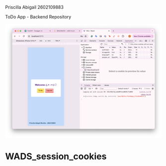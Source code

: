 Priscilla Abigail 2602109883

ToDo App - Backend Repository

![](/assets/cns.png)

# WADS_session_cookies
